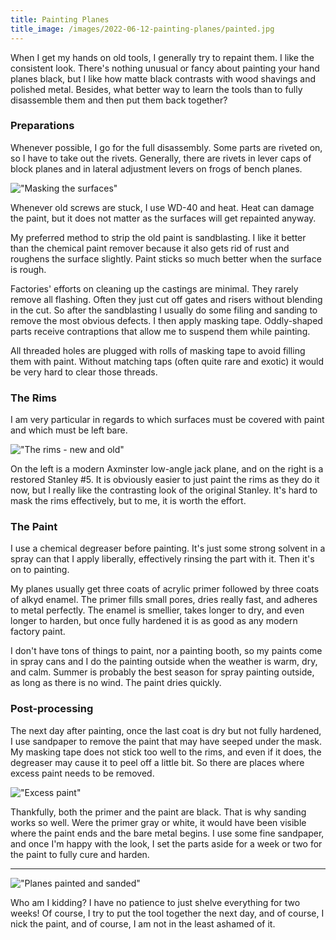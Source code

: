 ```yaml
---
title: Painting Planes
title_image: /images/2022-06-12-painting-planes/painted.jpg
---
```


When I get my hands on old tools, I generally try to repaint them. I like the consistent look. There's nothing unusual or fancy about painting your hand planes black, but I like how matte black contrasts with wood shavings and polished metal. Besides, what better way to learn the tools than to fully disassemble them and then put them back together?

<!--more-->

### Preparations

Whenever possible, I go for the full disassembly. Some parts are riveted on, so I have to take out the rivets. Generally,	 there are rivets in lever caps of block planes and in lateral adjustment levers on frogs of bench planes.

!["Masking the surfaces"](/images/2022-06-12-painting-planes/masking-tape.jpg)

Whenever old screws are stuck, I use WD-40 and heat. Heat can damage the paint, but it does not matter as the surfaces will get repainted anyway.

My preferred method to strip the old paint is sandblasting. I like it better than the chemical paint remover because it also gets rid of rust and roughens the surface slightly. Paint sticks so much better when the surface is rough.

Factories' efforts on cleaning up the castings are minimal. They rarely remove all flashing. Often they just cut off gates and risers without blending in the cut. So after the sandblasting I usually do some filing and sanding to remove the most obvious defects. I then apply masking tape. Oddly-shaped parts receive contraptions that allow me to suspend them while painting.

All threaded holes are plugged with rolls of masking tape to avoid filling them with paint. Without matching taps (often quite rare and exotic) it would be very hard to clear those threads.

### The Rims

I am very particular in regards to which surfaces must be covered with paint and which must be left bare.

!["The rims - new and old"](/images/2022-06-12-painting-planes/rims.jpg)

On the left is a modern Axminster low-angle jack plane, and on the right is a restored Stanley #5. It is obviously easier to just paint the rims as they do it now, but I really like the contrasting look of the original Stanley. It's hard to mask the rims effectively, but to me, it is worth the effort.

### The Paint

I use a chemical degreaser before painting. It's just some strong solvent in a spray can that I apply liberally, effectively rinsing the part with it. Then it's on to painting.

My planes usually get three coats of acrylic primer followed by three coats of alkyd enamel. The primer fills small pores, dries really fast, and adheres to metal perfectly. The enamel is smellier, takes longer to dry, and even longer to harden, but once fully hardened it is as good as any modern factory paint.

I don't have tons of things to paint, nor a painting booth, so my paints come in spray cans and I do the painting outside when the weather is warm, dry, and calm. Summer is probably the best season for spray painting outside, as long as there is no wind. The paint dries quickly.

### Post-processing

The next day after painting, once the last coat is dry but not fully hardened, I use sandpaper to remove the paint that may have seeped under the mask. My masking tape does not stick too well to the rims, and even if it does, the degreaser may cause it to peel off a little bit. So there are places where excess paint needs to be removed.

!["Excess paint"](/images/2022-06-12-painting-planes/spills.jpg)

Thankfully, both the primer and the paint are black. That is why sanding works so well. Were the primer gray or white, it would have been visible where the paint ends and the bare metal begins. I use some fine sandpaper, and once I'm happy with the look, I set the parts aside for a week or two for the paint to fully cure and harden.

---

!["Planes painted and sanded"](/images/2022-06-12-painting-planes/painted.jpg)

Who am I kidding? I have no patience to just shelve everything for two weeks! Of course, I try to put the tool together the next day, and of course, I nick the paint, and of course, I am not in the least ashamed of it.
